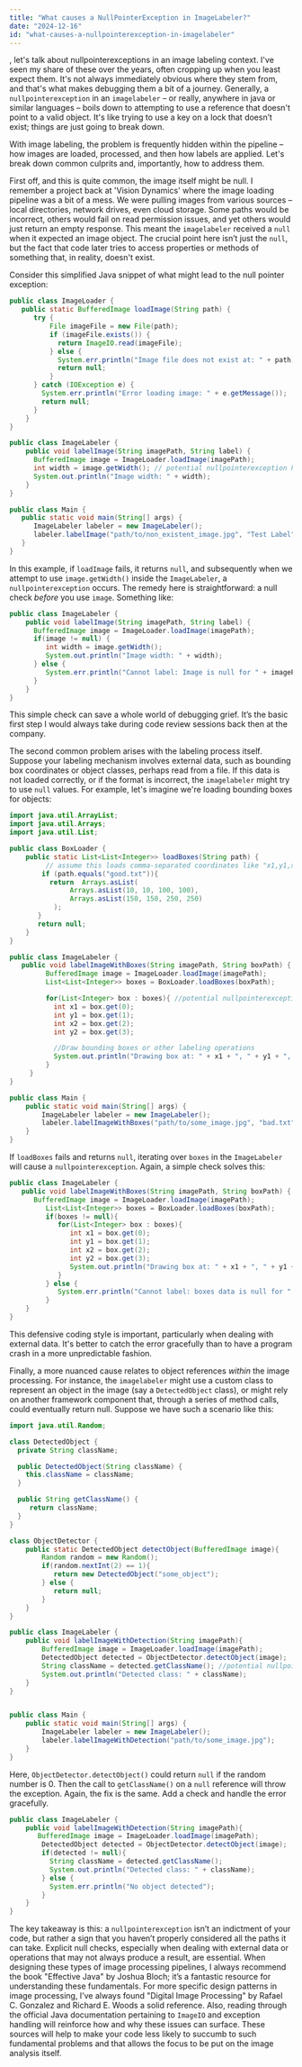 ```yaml
---
title: "What causes a NullPointerException in ImageLabeler?"
date: "2024-12-16"
id: "what-causes-a-nullpointerexception-in-imagelabeler"
---
```


, let's talk about nullpointerexceptions in an image labeling context. I've seen my share of these over the years, often cropping up when you least expect them. It's not always immediately obvious where they stem from, and that's what makes debugging them a bit of a journey. Generally, a `nullpointerexception` in an `imagelabeler` – or really, anywhere in java or similar languages – boils down to attempting to use a reference that doesn't point to a valid object. It's like trying to use a key on a lock that doesn’t exist; things are just going to break down.

With image labeling, the problem is frequently hidden within the pipeline – how images are loaded, processed, and then how labels are applied. Let's break down common culprits and, importantly, how to address them.

First off, and this is quite common, the image itself might be null. I remember a project back at 'Vision Dynamics' where the image loading pipeline was a bit of a mess. We were pulling images from various sources – local directories, network drives, even cloud storage. Some paths would be incorrect, others would fail on read permission issues, and yet others would just return an empty response. This meant the `imagelabeler` received a `null` when it expected an image object. The crucial point here isn’t just the `null`, but the fact that code later tries to access properties or methods of something that, in reality, doesn't exist.

Consider this simplified Java snippet of what might lead to the null pointer exception:

```java
public class ImageLoader {
   public static BufferedImage loadImage(String path) {
      try {
          File imageFile = new File(path);
          if (imageFile.exists()) {
            return ImageIO.read(imageFile);
          } else {
            System.err.println("Image file does not exist at: " + path);
            return null;
          }
      } catch (IOException e) {
        System.err.println("Error loading image: " + e.getMessage());
        return null;
      }
    }
}

public class ImageLabeler {
    public void labelImage(String imagePath, String label) {
      BufferedImage image = ImageLoader.loadImage(imagePath);
      int width = image.getWidth(); // potential nullpointerexception here
      System.out.println("Image width: " + width);
    }
}

public class Main {
   public static void main(String[] args) {
      ImageLabeler labeler = new ImageLabeler();
      labeler.labelImage("path/to/non_existent_image.jpg", "Test Label");
   }
}
```

In this example, if `loadImage` fails, it returns `null`, and subsequently when we attempt to use `image.getWidth()` inside the `ImageLabeler`, a `nullpointerexception` occurs. The remedy here is straightforward: a null check *before* you use `image`. Something like:

```java
public class ImageLabeler {
    public void labelImage(String imagePath, String label) {
      BufferedImage image = ImageLoader.loadImage(imagePath);
      if(image != null) {
         int width = image.getWidth();
         System.out.println("Image width: " + width);
      } else {
         System.err.println("Cannot label: Image is null for " + imagePath);
      }
    }
}
```

This simple check can save a whole world of debugging grief. It’s the basic first step I would always take during code review sessions back then at the company.

The second common problem arises with the labeling process itself. Suppose your labeling mechanism involves external data, such as bounding box coordinates or object classes, perhaps read from a file. If this data is not loaded correctly, or if the format is incorrect, the `imagelabeler` might try to use `null` values. For example, let's imagine we're loading bounding boxes for objects:

```java
import java.util.ArrayList;
import java.util.Arrays;
import java.util.List;

public class BoxLoader {
    public static List<List<Integer>> loadBoxes(String path) {
         // assume this loads comma-separated coordinates like "x1,y1,x2,y2"
        if (path.equals("good.txt")){
          return  Arrays.asList(
               Arrays.asList(10, 10, 100, 100),
               Arrays.asList(150, 150, 250, 250)
           );
       }
       return null;
    }
}

public class ImageLabeler {
   public void labelImageWithBoxes(String imagePath, String boxPath) {
         BufferedImage image = ImageLoader.loadImage(imagePath);
         List<List<Integer>> boxes = BoxLoader.loadBoxes(boxPath);

         for(List<Integer> box : boxes){ //potential nullpointerexception
           int x1 = box.get(0);
           int y1 = box.get(1);
           int x2 = box.get(2);
           int y2 = box.get(3);

           //Draw bounding boxes or other labeling operations
           System.out.println("Drawing box at: " + x1 + ", " + y1 + ", " + x2 + ", " + y2);
         }
     }
}

public class Main {
    public static void main(String[] args) {
        ImageLabeler labeler = new ImageLabeler();
        labeler.labelImageWithBoxes("path/to/some_image.jpg", "bad.txt");
    }
}
```

If `loadBoxes` fails and returns `null`, iterating over `boxes` in the `ImageLabeler` will cause a `nullpointerexception`. Again, a simple check solves this:

```java
public class ImageLabeler {
   public void labelImageWithBoxes(String imagePath, String boxPath) {
      BufferedImage image = ImageLoader.loadImage(imagePath);
         List<List<Integer>> boxes = BoxLoader.loadBoxes(boxPath);
         if(boxes != null){
            for(List<Integer> box : boxes){
               int x1 = box.get(0);
               int y1 = box.get(1);
               int x2 = box.get(2);
               int y2 = box.get(3);
               System.out.println("Drawing box at: " + x1 + ", " + y1 + ", " + x2 + ", " + y2);
            }
         } else {
            System.err.println("Cannot label: boxes data is null for " + boxPath);
         }
    }
}
```

This defensive coding style is important, particularly when dealing with external data. It's better to catch the error gracefully than to have a program crash in a more unpredictable fashion.

Finally, a more nuanced cause relates to object references *within* the image processing. For instance, the `imagelabeler` might use a custom class to represent an object in the image (say a `DetectedObject` class), or might rely on another framework component that, through a series of method calls, could eventually return null. Suppose we have such a scenario like this:

```java
import java.util.Random;

class DetectedObject {
  private String className;

  public DetectedObject(String className) {
    this.className = className;
  }

  public String getClassName() {
     return className;
  }
}

class ObjectDetector {
    public static DetectedObject detectObject(BufferedImage image){
        Random random = new Random();
        if(random.nextInt(2) == 1){
           return new DetectedObject("some_object");
        } else {
           return null;
        }
    }
}

public class ImageLabeler {
    public void labelImageWithDetection(String imagePath){
        BufferedImage image = ImageLoader.loadImage(imagePath);
        DetectedObject detected = ObjectDetector.detectObject(image);
        String className = detected.getClassName(); //potential nullpointerexception
        System.out.println("Detected class: " + className);
    }
}


public class Main {
    public static void main(String[] args) {
        ImageLabeler labeler = new ImageLabeler();
        labeler.labelImageWithDetection("path/to/some_image.jpg");
    }
}

```

Here, `ObjectDetector.detectObject()` could return `null` if the random number is 0. Then the call to `getClassName()` on a `null` reference will throw the exception. Again, the fix is the same. Add a check and handle the error gracefully.

```java
public class ImageLabeler {
    public void labelImageWithDetection(String imagePath){
       BufferedImage image = ImageLoader.loadImage(imagePath);
        DetectedObject detected = ObjectDetector.detectObject(image);
        if(detected != null){
          String className = detected.getClassName();
          System.out.println("Detected class: " + className);
        } else {
          System.err.println("No object detected");
        }
    }
}
```

The key takeaway is this: a `nullpointerexception` isn’t an indictment of your code, but rather a sign that you haven’t properly considered all the paths it can take. Explicit null checks, especially when dealing with external data or operations that may not always produce a result, are essential. When designing these types of image processing pipelines, I always recommend the book "Effective Java" by Joshua Bloch; it’s a fantastic resource for understanding these fundamentals. For more specific design patterns in image processing, I’ve always found "Digital Image Processing" by Rafael C. Gonzalez and Richard E. Woods a solid reference. Also, reading through the official Java documentation pertaining to `ImageIO` and exception handling will reinforce how and why these issues can surface. These sources will help to make your code less likely to succumb to such fundamental problems and that allows the focus to be put on the image analysis itself.
